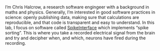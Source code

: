 I’m Chris Halcrow, a research software engingeer with a background in maths and physics. 
Generally, I’m interested in good software practices in science: openly publishing data, making sure that calculations are reproducible, and that code is transparent and easy to understand. 
In this lab, I focus on software called [SpikeInterface](https://github.com/SpikeInterface/spikeinterface) which implements “spike sorting”. 
This is where you take a recorded electrical signal from the brain and try and decipher when, and which, neurons have fired during the recording.